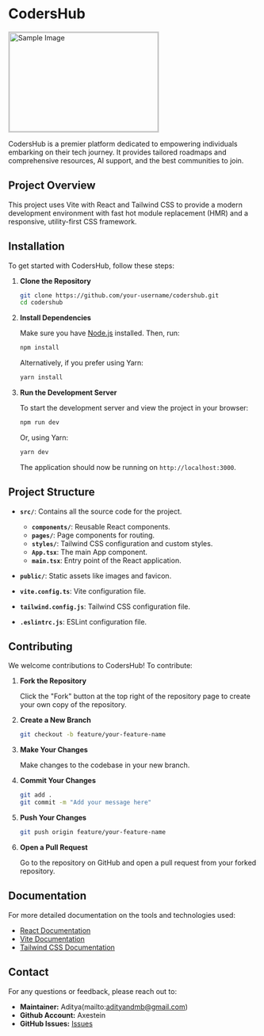 
# CodersHub
<div style="width: 300px; height: 200px; overflow: hidden; display: flex; align-items: center; justify-content: center; border: 2px solid #ccc;"> <img src="https://github.com/user-attachments/assets/850ca684-e203-4bf4-8e3d-5a4bb3f5ab03" alt="Sample Image" style="width: 100%; height: auto; object-fit: cover;"> </div>

CodersHub is a premier platform dedicated to empowering individuals embarking on their tech journey. It provides tailored roadmaps and comprehensive resources, AI support, and the best communities to join.

## Project Overview

This project uses Vite with React and Tailwind CSS to provide a modern development environment with fast hot module replacement (HMR) and a responsive, utility-first CSS framework.

## Installation

To get started with CodersHub, follow these steps:

1. **Clone the Repository**

   ```bash
   git clone https://github.com/your-username/codershub.git
   cd codershub
   ```

2. **Install Dependencies**

   Make sure you have [Node.js](https://nodejs.org/) installed. Then, run:

   ```bash
   npm install
   ```

   Alternatively, if you prefer using Yarn:

   ```bash
   yarn install
   ```

3. **Run the Development Server**

   To start the development server and view the project in your browser:

   ```bash
   npm run dev
   ```

   Or, using Yarn:

   ```bash
   yarn dev
   ```

   The application should now be running on `http://localhost:3000`.

## Project Structure

- **`src/`**: Contains all the source code for the project.
  - **`components/`**: Reusable React components.
  - **`pages/`**: Page components for routing.
  - **`styles/`**: Tailwind CSS configuration and custom styles.
  - **`App.tsx`**: The main App component.
  - **`main.tsx`**: Entry point of the React application.
  
- **`public/`**: Static assets like images and favicon.

- **`vite.config.ts`**: Vite configuration file.

- **`tailwind.config.js`**: Tailwind CSS configuration file.

- **`.eslintrc.js`**: ESLint configuration file.

## Contributing

We welcome contributions to CodersHub! To contribute:

1. **Fork the Repository**

   Click the "Fork" button at the top right of the repository page to create your own copy of the repository.

2. **Create a New Branch**

   ```bash
   git checkout -b feature/your-feature-name
   ```

3. **Make Your Changes**

   Make changes to the codebase in your new branch.

4. **Commit Your Changes**

   ```bash
   git add .
   git commit -m "Add your message here"
   ```

5. **Push Your Changes**

   ```bash
   git push origin feature/your-feature-name
   ```

6. **Open a Pull Request**

   Go to the repository on GitHub and open a pull request from your forked repository.

## Documentation

For more detailed documentation on the tools and technologies used:

- [React Documentation](https://reactjs.org/docs/getting-started.html)
- [Vite Documentation](https://vitejs.dev/guide/)
- [Tailwind CSS Documentation](https://tailwindcss.com/docs)


## Contact

For any questions or feedback, please reach out to:

- **Maintainer:** Aditya(mailto:adityandmb@gmail.com)
- **Github Account:** Axestein
- **GitHub Issues:** [Issues](https://github.com/Axestein/codershub/issues)
